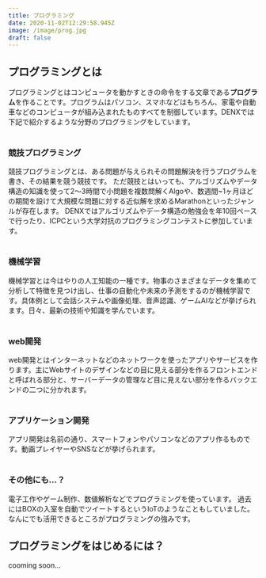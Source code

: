 ```yaml
---
title: プログラミング
date: 2020-11-02T12:29:58.945Z
image: /image/prog.jpg
draft: false
---
```

## プログラミングとは
プログラミングとはコンピュータを動かすときの命令をする文章である**プログラム**を作ることです。プログラムはパソコン、スマホなどはもちろん、家電や自動車などのコンピュータが組み込まれたものすべてを制御しています。DENXでは下記で紹介するような分野のプログラミングをしています。
<br><br>

### 競技プログラミング
競技プログラミングとは、ある問題が与えられその問題解決を行うプログラムを書き、その結果を競う競技です。 ただ競技とはいっても、アルゴリズムやデータ構造の知識を使って2～3時間で小問題を複数問解くAlgoや、数週間~1ヶ月ほどの期間を設けて大規模な問題に対する近似解を求めるMarathonといったジャンルが存在します。
DENXではアルゴリズムやデータ構造の勉強会を年10回ペースで行ったり、ICPCという大学対抗のプログラミングコンテストに参加しています。
<br><br>
### 機械学習
機械学習とは今はやりの人工知能の一種です。物事のさまざまなデータを集めて分析して特徴を見つけ出し、仕事の自動化や未来の予測をするのが機械学習です。具体例として会話システムや画像処理、音声認識、ゲームAIなどが挙げられます。日々、最新の技術や知識を学んでいます。
<br><br>
### web開発
web開発とはインターネットなどのネットワークを使ったアプリやサービスを作ります。主にWebサイトのデザインなどの目に見える部分を作るフロントエンドと呼ばれる部分と、サーバーデータの管理など目に見えない部分を作るバックエンドの二つに分かれます。
<br><br>

### アプリケーション開発

アプリ開発は名前の通り、スマートフォンやパソコンなどのアプリ作るものです。動画プレイヤーやSNSなどが挙げられます。
<br><br>

### その他にも...？
電子工作やゲーム制作、数値解析などでプログラミングを使っています。
過去にはBOXの入室を自動でツイートするというIoTのようなこともしていました。なんにでも活用できるところがプログラミングの強みです。

## プログラミングをはじめるには？
cooming soon...





